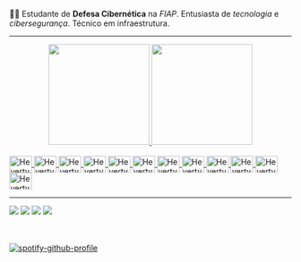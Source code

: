 👨‍💻
Estudante de **Defesa Cibernética** na *FIAP*. Entusiasta de *tecnologia* e *cibersegurança*. Técnico em infraestrutura. 

--------
<div align="center">
  <a href="https://github.com/hevertydourado">
  <img height="180em" src="https://github-readme-stats.vercel.app/api?username=hevertydourado&&show_icons=true&count_private=true&theme=chartreuse-dark"/>
  <img height="180em" src="https://github-readme-stats.vercel.app/api/top-langs/?username=hevertydourado&theme=chartreuse-dark"/>
</div>
<div style="display: inline_block"><br>
  <img align="center" alt="Heverty-Linux" height="30" width="40" src="https://cdn.jsdelivr.net/gh/devicons/devicon/icons/linux/linux-original.svg">
  <img align="center" alt="Heverty-Kali" height="30" width="40" src="https://www.kali.org/images/kali-logo.svg">
  <img align="center" alt="Heverty-Windows" height="30" width="40" src="https://upload.wikimedia.org/wikipedia/commons/9/94/M_box.svg">
  <img align="center" alt="Heverty-Bash" height="30" width="40" src="https://cdn.jsdelivr.net/gh/devicons/devicon/icons/bash/bash-original.svg">
  <img align="center" alt="Heverty-Python" height="30" width="40" src="https://cdn.jsdelivr.net/gh/devicons/devicon/icons/python/python-original.svg">
  <img align="center" alt="Heverty-WireShrak" height="30" width="40" src="https://www.kali.org/images/tool-logo-wireshark.svg">
  <img align="center" alt="Heverty-Metasploit" height="30" width="40" src="https://www.kali.org/tools/metasploit-framework/images/metasploit-framework-logo.svg">
  <img align="center" alt="Heverty-John" height="30" width="40" src="https://www.kali.org/tools/john/images/john-logo.svg">
  <img align="center" alt="Heverty-sqlmap" height="30" width="40" src="https://www.kali.org/tools/sqlmap/images/sqlmap-logo.svg">
  <img align="center" alt="Heverty-nmap" height="30" width="40" src="https://www.kali.org/tools/nmap/images/nmap-logo.svg">
  <img align="center" alt="Heverty-hydra" height="30" width="40" src="https://www.kali.org/tools/hydra/images/hydra-logo.svg">
  <img align="center" alt="Heverty-BurpSuite" height="30" width="40" src="https://www.kali.org/tools/burpsuite/images/burpsuite-logo.svg">
</div>

--------
  
<div> 
  <a href = "mailto:d0ur4d0@protonmail.com"><img src="https://img.shields.io/badge/ProtonMail-8B89CC?style=for-the-badge&logo=protonmail&logoColor=white" target="_blank"></a>
  <a href="https://t.me/Douratto" target="_blank"><img src="https://img.shields.io/badge/Telegram-2CA5E0?style=for-the-badge&logo=telegram&logoColor=white" target="_blank"></a>
  <a href="https://www.linkedin.com/in/hevertydourado" target="_blank"><img src="https://img.shields.io/badge/-LinkedIn-%230077B5?style=for-the-badge&logo=linkedin&logoColor=white" target="_blank"></a>
  <a href="https://hevertydourado.github.io" target="_blank"><img src="https://img.shields.io/badge/Blogger-FF5722?style=for-the-badge&logo=blogger&logoColor=white" target="_blank"></a>
</div>

<div>
  <br></br>
</div>
  
[![spotify-github-profile](https://spotify-github-profile.vercel.app/api/view?uid=21xoaaw5ycrmvao7qdf4dm7pq&cover_image=true&theme=novatorem&bar_color=53b14f&bar_color_cover=true)](https://spotify-github-profile.vercel.app/api/view?uid=21xoaaw5ycrmvao7qdf4dm7pq&redirect=true)
  
##

<!---
hevertydourado/hevertydourado is a ✨ special ✨ repository because its `README.md` (this file) appears on your GitHub profile.
You can click the Preview link to take a look at your changes.
--->
